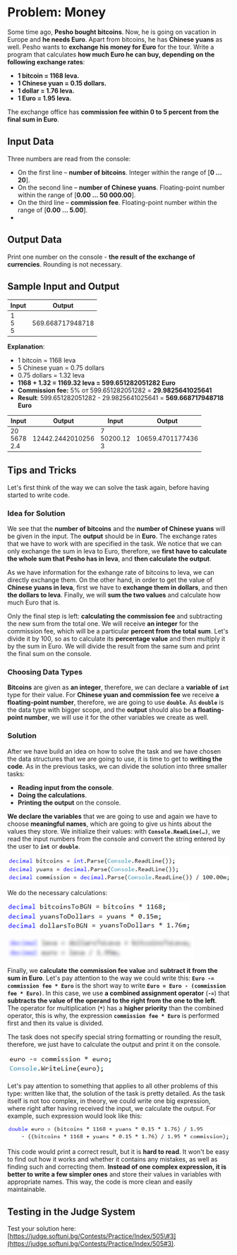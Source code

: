 # Problem: Money

Some time ago, **Pesho bought bitcoins**. Now, he is going on vacation in Europe and **he needs Euro**. Apart from bitcoins, he has **Chinese yuans** as well. Pesho wants to **exchange his money for Euro** for the tour. Write a program that calculates **how much Euro he can buy, depending on the following exchange rates**:  
* **1 bitcoin = 1168 leva.**
* **1 Chinese yuan = 0.15 dollars.**
* **1 dollar = 1.76 leva.**
* **1 Euro = 1.95 leva.**

The exchange office has **commission fee within 0 to 5 percent from the final sum in Euro**. 

## Input Data

Three numbers are read from the console: 
* On the first line – **number of bitcoins**. Integer within the range of [**0 … 20**].
* On the second line – **number of Chinese yuans**. Floating-point number within the range of [**0.00 … 50 000.00**].
* On the third line – **commission fee**. Floating-point number within the range of [**0.00 … 5.00**].
* 
## Output Data

Print one number on the console - **the result of the exchange of currencies**. Rounding is not necessary. 

## Sample Input and Output

| Input        | Output    |
|---------------|------------|
|1<br>5<br>5|569.668717948718| 

**Explanation**: 
* 1 bitcoin = 1168 leva
* 5 Chinese yuan = 0.75 dollars 
* 0.75 dollars = 1.32 leva
* **1168 + 1.32 = 1169.32 leva = 599.651282051282 Euro**
* **Commission fee:** 5% от 599.651282051282 = **29.9825641025641** 
* **Result**: 599.651282051282 - 29.9825641025641 = **569.668717948718 Euro**

| Input        | Output            | Input         | Output            |
|------------|------------------|--------------|------------------|
|20<br>5678<br>2.4|12442.2442010256|7<br>50200.12<br>3|10659.4701177436|

## Tips and Tricks

Let's first think of the way we can solve the task again, before having started to write code.

### Idea for Solution

We see that the **number of bitcoins** and the **number of Chinese yuans** will be given in the input. The **output** should be in **Euro**. The exchange rates that we have to work with are specified in the task. We notice that we can only exchange the sum in leva to Euro, therefore, we **first have to calculate the whole sum that Pesho has in leva**, and **then calculate the output**.

As we have information for the exhange rate of bitcoins to leva, we can directly exchange them. On the other hand, in order to get the value of **Chinese yuans in leva**, first we have to **exchange them in dollars**, and then **the dollars to leva**. Finally, we will **sum the two values** and calculate how much Euro that is. 

Only the final step is left: **calculating the commission fee** and subtracting the new sum from the total one. We will receive **an integer** for the commission fee, which will be a particular **percent from the total sum**. Let's divide it by 100, so as to calculate its **percentage value** and then multiply it by the sum in Euro. We will divide the result from the same sum and print the final sum on the console. 

### Choosing Data Types

**Bitcoins** are given as **an integer**, therefore, we can declare a **variable of `int`** type for their value. For **Chinese yuan and commission fee** we receive **a floating-point number**, therefore, we are going to use **`double`**. As **`double`** is the data type with bigger scope, and the **output** should also be **a floating-point number**, we will use it for the other variables we create as well.

### Solution

After we have build an idea on how to solve the task and we have chosen the data structures that we are going to use, it is time to get to **writing the code**. As in the previous tasks, we can divide the solution into three smaller tasks:
* **Reading input from the console**.
* **Doing the calculations**.
* **Printing the output** on the console.

**We declare the variables** that we are going to use and again we have to choose **meaningful names**, which are going to give us hints about the values they store. We initialize their values: with **`Console.ReadLine(…)`**, we read the input numbers from the console and convert the string entered by the user to **`int`** or **`double`**. 

![](/assets/chapter-2-2-images/04.Money-01.png)

We do the necessary calculations: 

![](/assets/chapter-2-2-images/04.Money-02.png)

![](/assets/chapter-2-2-images/04.Money-03.png)

Finally, we **calculate the commission fee value** and **subtract it from the sum in Euro**. Let's pay attention to the way we could write this: **`Euro -= commission fee * Euro`** is the short way to write **`Euro = Euro - (commission fee * Euro)`**. In this case, we use **a combined assignment operator** (**`-=`**) that **subtracts the value of the operand to the right from the one to the left**. The operator for multiplication (**`*`**) has a **higher priority** than the combined operator, this is why, the expression **`commission fee * Euro`** is performed first and then its value is divided.

The task does not specify special string formatting or rounding the result, therefore, we just have to calculate the output and print it on the console.

![](/assets/chapter-2-2-images/04.Money-04.png)

Let's pay attention to something that applies to all other problems of this type: written like that, the solution of the task is pretty detailed. As the task itself is not too complex, in theory, we could write one big expression, where right after having received the input, we calculate the output. For example, such expression would look like this:

![](/assets/chapter-2-2-images/04.Money-05.png)

This code would print a correct result, but it is **hard to read**. It won't be easy to find out how it works and whether it contains any mistakes, as well as finding such and correcting them. **Instead of one complex expression, it is better to write a few simpler ones** and store their values in variables with appropriate names. This way, the code is more clean and easily maintainable.

## Testing in the Judge System

Test your solution here: [https://judge.softuni.bg/Contests/Practice/Index/505\#3](https://judge.softuni.bg/Contests/Practice/Index/505#3).

